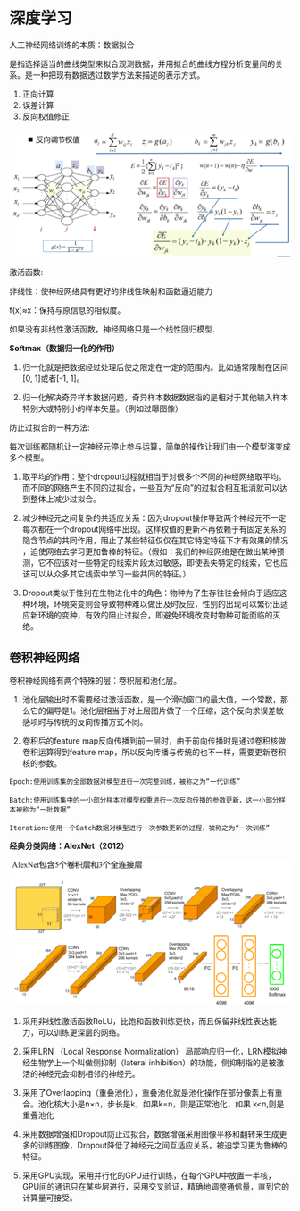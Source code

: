 # 深度学习
人工神经网络训练的本质：数据拟合

是指选择适当的曲线类型来拟合观测数据，并用拟合的曲线方程分析变量间的关系。是一种把现有数据透过数学方法来描述的表示方式。

1. 正向计算
2. 误差计算
3. 反向权值修正

![alt text](<src/Screenshot 2024-11-11 at 15.28.29.png>)

激活函数:

非线性：使神经网络具有更好的非线性映射和函数逼近能力

f(x)≈x：保持与原信息的相似度。

如果没有非线性激活函数，神经网络只是一个线性回归模型.

**Softmax（数据归一化的作用）**

1. 归一化就是把数据经过处理后使之限定在一定的范围内。比如通常限制在区间[0, 1]或者[-1, 1]。

2. 归一化解决奇异样本数据问题，奇异样本数据数据指的是相对于其他输入样本特别大或特别小的样本矢量。（例如过曝图像）

防止过拟合的一种方法:

每次训练都随机让一定神经元停止参与运算，简单的操作让我们由一个模型演变成多个模型。

1. 取平均的作用：整个dropout过程就相当于对很多个不同的神经网络取平均。而不同的网络产生不同的过拟合，一些互为“反向”的过拟合相互抵消就可以达到整体上减少过拟合。

2. 减少神经元之间复杂的共适应关系：因为dropout操作导致两个神经元不一定每次都在一个dropout网络中出现。这样权值的更新不再依赖于有固定关系的隐含节点的共同作用，阻止了某些特征仅仅在其它特定特征下才有效果的情况 ，迫使网络去学习更加鲁棒的特征。（假如：我们的神经网络是在做出某种预测，它不应该对一些特定的线索片段太过敏感，即使丢失特定的线索，它也应该可以从众多其它线索中学习一些共同的特征。）

3. Dropout类似于性别在生物进化中的角色：物种为了生存往往会倾向于适应这种环境，环境突变则会导致物种难以做出及时反应，性别的出现可以繁衍出适应新环境的变种，有效的阻止过拟合，即避免环境改变时物种可能面临的灭绝。

## 卷积神经网络
卷积神经网络有两个特殊的层：卷积层和池化层。

1. 池化层输出时不需要经过激活函数，是一个滑动窗口的最大值，一个常数，那么它的偏导是1。池化层相当于对上层图片做了一个压缩，这个反向求误差敏感项时与传统的反向传播方式不同。

2. 卷积后的feature map反向传播到前一层时，由于前向传播时是通过卷积核做卷积运算得到feature map，所以反向传播与传统的也不一样，需要更新卷积核的参数。

>
    
    Epoch:使用训练集的全部数据对模型进行一次完整训练，被称之为“一代训练”

    Batch:使用训练集中的一小部分样本对模型权重进行一次反向传播的参数更新，这一小部分样本被称为“一批数据”

    Iteration:使用一个Batch数据对模型进行一次参数更新的过程，被称之为“一次训练”

**经典分类网络：AlexNet（2012）**

![alt text](src/image.png)

1. 采用非线性激活函数ReLU，比饱和函数训练更快，而且保留非线性表达能力，可以训练更深层的网络。

2. 采用LRN （Local Response Normalization） 局部响应归一化，LRN模拟神经生物学上一个叫做侧抑制（lateral inhibition）的功能，侧抑制指的是被激活的神经元会抑制相邻的神经元。

3. 采用了Overlapping（重叠池化），重叠池化就是池化操作在部分像素上有重合。池化核大小是n×n，步长是k，如果k=n，则是正常池化，如果 k<n,则是重叠池化

4. 采用数据增强和Dropout防止过拟合，数据增强采用图像平移和翻转来生成更多的训练图像，Dropout降低了神经元之间互适应关系，被迫学习更为鲁棒的特征。

5. 采用GPU实现，采用并行化的GPU进行训练，在每个GPU中放置一半核，GPU间的通讯只在某些层进行，采用交叉验证，精确地调整通信量，直到它的计算量可接受。

